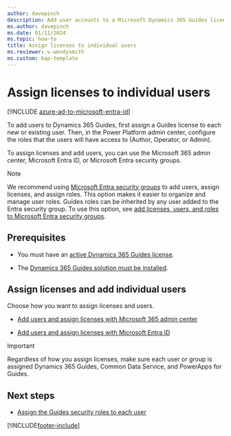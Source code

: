 ```yaml
---
author: davepinch
description: Add user accounts to a Microsoft Dynamics 365 Guides license.
ms.author: davepinch
ms.date: 01/11/2024
ms.topic: how-to
title: Assign licenses to individual users
ms.reviewer: v-wendysmith
ms.custom: bap-template
---
```


# Assign licenses to individual users

[!INCLUDE [azure-ad-to-microsoft-entra-id](../includes/azure-ad-to-microsoft-entra-id.md)]

To add users to Dynamics 365 Guides, first assign a Guides license to each new or existing user. Then, in the Power Platform admin center, configure the roles that the users will have access to (Author, Operator, or Admin).

To assign licenses and add users, you can use the Microsoft 365 admin center, Microsoft Entra ID, or Microsoft Entra security groups.

> [!NOTE]
> We recommend using [Microsoft Entra security groups](/entra/fundamentals/concept-group-based-licensing) to add users, assign licenses, and assign roles. This option makes it easier to organize and manage user roles. Guides roles can be inherited by any user added to the Entra security group. To use this option, see [add licenses, users, and roles to Microsoft Entra security groups](admin-assign-role-groups.md).

## Prerequisites

- You must have an [active Dynamics 365 Guides license](buy-guides.md).

- The [Dynamics 365 Guides solution must be installed](install-guides.md).

## Assign licenses and add individual users

Choose how you want to assign licenses and users.

- [Add users and assign licenses with Microsoft 365 admin center](/microsoft-365/admin/add-users/add-users)

- [Add users and assign licenses with Microsoft Entra ID](/azure/active-directory/fundamentals/license-users-groups)

> [!IMPORTANT]
> Regardless of how you assign licenses, make sure each user or group is assigned Dynamics 365 Guides, Common Data Service, and PowerApps for Guides.

## Next steps

- [Assign the Guides security roles to each user](assign-role.md)


[!INCLUDE[footer-include](../includes/footer-banner.md)]
